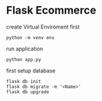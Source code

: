 # Flask Ecommerce

create Virtual Enviroment first

```
python -m venv env

```

run application

```
python app.py

```

first setup database

```
flask db init
flask db migrate -m '<Name>'
flask db upgrade
```
